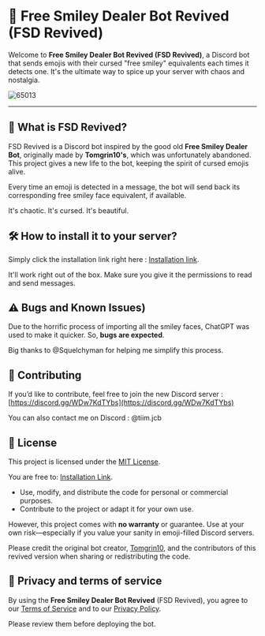 # 🗿 Free Smiley Dealer Bot Revived (FSD Revived)

Welcome to **Free Smiley Dealer Bot Revived (FSD Revived)**, a Discord bot that sends emojis with their cursed "free smiley" equivalents each times it detects one. It's the ultimate way to spice up your server with chaos and nostalgia.

![65013](https://github.com/user-attachments/assets/5437433f-68b3-4d1f-9569-51a4bbd26ba1)

---

## 🌟 What is FSD Revived?

FSD Revived is a Discord bot inspired by the good old **Free Smiley Dealer Bot**, originally made by **Tomgrin10's**, which was unfortunately abandoned. This project gives a new life to the bot, keeping the spirit of cursed emojis alive. 

Every time an emoji is detected in a message, the bot will send back its corresponding free smiley face equivalent, if available.

It's chaotic. It's cursed. It's beautiful.


## 🛠 How to install it to your server? 

Simply click the installation link right here : [Installation link](https://discord.com/oauth2/authorize?client_id=1313839534324318290&permissions=274877910016&integration_type=0&scope=bot).

It'll work right out of the box. Make sure you give it the permissions to read and send messages.


## ⚠️ Bugs and Known Issues)

Due to the horrific process of importing all the smiley faces, ChatGPT was used to make it quicker. So, **bugs are expected**. 

Big thanks to @Squelchyman for helping me simplify this process.


## 💬 Contributing

If you’d like to contribute, feel free to join the new Discord server : [https://discord.gg/WDw7KdTYbs](https://discord.gg/WDw7KdTYbs)

You can also contact me on Discord : @tiim.jcb

## 📝 License

This project is licensed under the [MIT License](https://opensource.org/licenses/MIT).

You are free to: [Installation Link](https://discord.com/oauth2/authorize?client_id=1313839534324318290&permissions=274877910016&integration_type=0&scope=bot).

- Use, modify, and distribute the code for personal or commercial purposes.
- Contribute to the project or adapt it for your own use.

However, this project comes with **no warranty** or guarantee. Use at your own risk—especially if you value your sanity in emoji-filled Discord servers.

Please credit the original bot creator, [Tomgrin10](https://github.com/tomgrin10), and the contributors of this revived version when sharing or redistributing the code.

## 👀 Privacy and terms of service

By using the **Free Smiley Dealer Bot Revived** (FSD Revived), you agree to our [Terms of Service](TERMS.md) and to our [Privacy Policy](PRIVACY.md).

Please review them before deploying the bot.
